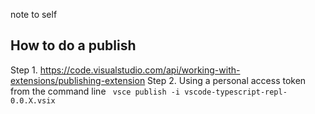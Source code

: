 note to self

## How to do a publish
Step 1. https://code.visualstudio.com/api/working-with-extensions/publishing-extension
Step 2. Using a personal access token from the command line ` vsce publish -i vscode-typescript-repl-0.0.X.vsix`
